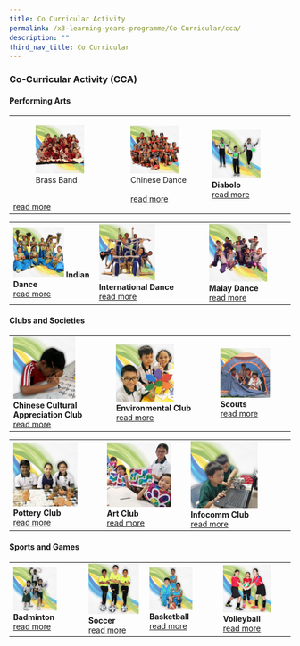 ```yaml
---
title: Co Curricular Activity
permalink: /x3-learning-years-programme/Co-Curricular/cca/
description: ""
third_nav_title: Co Curricular
---
```

### Co-Curricular Activity (CCA)

#### Performing Arts

|  	|  	|  	|
|---	|---	|---	|
| <figure><a href="web"><img style="width:75%" src="/images/cca1.png"></a> <figcaption> Brass Band</figcaption></figure><br>[read more](link) 	| <a href="web"><img style="width:65%" src="/images/cca2.png"></a> <figcaption> Chinese Dance</figcaption><br>[read more](link)	|  <a href="web"><img style="width:65%" src="/images/cca3.png"></a><b>Diabolo </b><Br>[read more](link)	|

|  	|  	|  	|
|---	|---	|---	|
| <a href="web"><img style="width:65%" src="/images/cca4.png"></a> <b>Indian Dance </b><br>[read more](link) 	| <a href="web"><img style="width:55%" src="/images/cca5.png"></a> <b>International Dance </b><br>[read more](link)	|  <a href="web"><img style="width:75%" src="/images/cca6.png"></a><b>Malay Dance </b><Br>[read more](link)	|

#### Clubs and Societies

|  	|  	|  	|
|---	|---	|---	|
| <a href="web"><img style="width:65%" src="/images/cca7.png"></a> <b>Chinese Cultural Appreciation Club </b><br>[read more](link) 	| <a href="web"><img style="width:60%" src="/images/cca8.png"></a> <b>Environmental Club </b><br>[read more](link)	|  <a href="web"><img style="width:75%" src="/images/cca9.png"></a><b>Scouts </b><Br>[read more](link)	|

|  	|  	|  	|
|---	|---	|---	|
| <a href="web"><img style="width:75%" src="/images/cca10.png"></a> <b>Pottery Club </b><br>[read more](link) 	| <a href="web"><img style="width:85%" src="/images/cca11.png"></a> <b>Art Club </b><br>[read more](link)	|  <a href="web"><img style="width:70%" src="/images/cca12.png"></a><b>Infocomm Club </b><Br>[read more](link)	|

#### Sports and Games

|  	|  	|  	|  	|
|---	|---	|---	|---	|
| <a href="web"><img style="width:65%" src="/images/cca13.png"></a> <b>Badminton </b><br>[read more](link) 	| <a href="web"><img style="width:95%" src="/images/cca14.png"></a> <b>Soccer </b><br>[read more](link) 	| <a href="web"><img style="width:65%" src="/images/cca15.png"></a> <b>Basketball </b><br>[read more](link) 	| <a href="web"><img style="width:75%" src="/images/cca16.png"></a> <b>Volleyball </b><br>[read more](link) 	|
